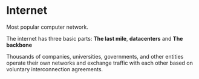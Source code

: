 # Internet
Most popular computer network.

The internet has three basic parts: **The last mile**, **datacenters** and **The backbone**

Thousands of companies, universities, governments, and other entities operate their own networks and exchange traffic with each other based on voluntary interconnection agreements.